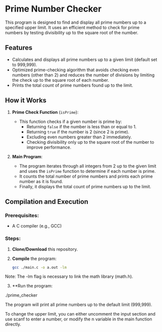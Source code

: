 # Prime Number Checker

This program is designed to find and display all prime numbers up to a specified upper limit. It uses an efficient method to check for prime numbers by testing divisibility up to the square root of the number.

## Features

- Calculates and displays all prime numbers up to a given limit (default set to 999,999).
- Optimized prime-checking algorithm that avoids checking even numbers (other than 2) and reduces the number of divisions by limiting the check up to the square root of each number.
- Prints the total count of prime numbers found up to the limit.

## How it Works

1. **Prime Check Function** (`isPrime`):
   - This function checks if a given number is prime by:
     - Returning `false` if the number is less than or equal to 1.
     - Returning `true` if the number is 2 (since 2 is prime).
     - Excluding even numbers greater than 2 immediately.
     - Checking divisibility only up to the square root of the number to improve performance.

2. **Main Program**:
   - The program iterates through all integers from 2 up to the given limit and uses the `isPrime` function to determine if each number is prime.
   - It counts the total number of prime numbers and prints each prime number as it is found.
   - Finally, it displays the total count of prime numbers up to the limit.

## Compilation and Execution

### Prerequisites:
- A C compiler (e.g., GCC)

### Steps:

1. **Clone/Download** this repository.
2. **Compile** the program:

   ```bash
   gcc ./main.c -o a.out -lm
Note: The -lm flag is necessary to link the math library (math.h).

3. **Run the program:

./prime_checker

The program will print all prime numbers up to the default limit (999,999).

To change the upper limit, you can either uncomment the input section and use scanf to enter a number, or modify the n variable in the main function directly.
